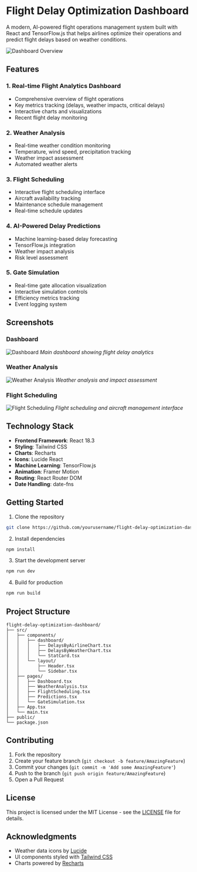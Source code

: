 # Flight Delay Optimization Dashboard

A modern, AI-powered flight operations management system built with React and TensorFlow.js that helps airlines optimize their operations and predict flight delays based on weather conditions.

![Dashboard Overview](https://images.pexels.com/photos/46148/aircraft-jet-landing-cloud-46148.jpeg?auto=compress&cs=tinysrgb&w=1260&h=750&dpr=2)

## Features

### 1. Real-time Flight Analytics Dashboard
- Comprehensive overview of flight operations
- Key metrics tracking (delays, weather impacts, critical delays)
- Interactive charts and visualizations
- Recent flight delay monitoring

### 2. Weather Analysis
- Real-time weather condition monitoring
- Temperature, wind speed, precipitation tracking
- Weather impact assessment
- Automated weather alerts

### 3. Flight Scheduling
- Interactive flight scheduling interface
- Aircraft availability tracking
- Maintenance schedule management
- Real-time schedule updates

### 4. AI-Powered Delay Predictions
- Machine learning-based delay forecasting
- TensorFlow.js integration
- Weather impact analysis
- Risk level assessment

### 5. Gate Simulation
- Real-time gate allocation visualization
- Interactive simulation controls
- Efficiency metrics tracking
- Event logging system

## Screenshots

### Dashboard
![Dashboard](https://images.pexels.com/photos/1098614/pexels-photo-1098614.jpeg?auto=compress&cs=tinysrgb&w=1260&h=750&dpr=2)
*Main dashboard showing flight delay analytics*

### Weather Analysis
![Weather Analysis](https://images.pexels.com/photos/531756/pexels-photo-531756.jpeg?auto=compress&cs=tinysrgb&w=1260&h=750&dpr=2)
*Weather analysis and impact assessment*

### Flight Scheduling
![Flight Scheduling](https://images.pexels.com/photos/358319/pexels-photo-358319.jpeg?auto=compress&cs=tinysrgb&w=1260&h=750&dpr=2)
*Flight scheduling and aircraft management interface*

## Technology Stack

- **Frontend Framework**: React 18.3
- **Styling**: Tailwind CSS
- **Charts**: Recharts
- **Icons**: Lucide React
- **Machine Learning**: TensorFlow.js
- **Animation**: Framer Motion
- **Routing**: React Router DOM
- **Date Handling**: date-fns

## Getting Started

1. Clone the repository
```bash
git clone https://github.com/yourusername/flight-delay-optimization-dashboard.git
```

2. Install dependencies
```bash
npm install
```

3. Start the development server
```bash
npm run dev
```

4. Build for production
```bash
npm run build
```

## Project Structure

```
flight-delay-optimization-dashboard/
├── src/
│   ├── components/
│   │   ├── dashboard/
│   │   │   ├── DelaysByAirlineChart.tsx
│   │   │   ├── DelaysByWeatherChart.tsx
│   │   │   └── StatCard.tsx
│   │   └── layout/
│   │       ├── Header.tsx
│   │       └── Sidebar.tsx
│   ├── pages/
│   │   ├── Dashboard.tsx
│   │   ├── WeatherAnalysis.tsx
│   │   ├── FlightScheduling.tsx
│   │   ├── Predictions.tsx
│   │   └── GateSimulation.tsx
│   ├── App.tsx
│   └── main.tsx
├── public/
└── package.json
```

## Contributing

1. Fork the repository
2. Create your feature branch (`git checkout -b feature/AmazingFeature`)
3. Commit your changes (`git commit -m 'Add some AmazingFeature'`)
4. Push to the branch (`git push origin feature/AmazingFeature`)
5. Open a Pull Request

## License

This project is licensed under the MIT License - see the [LICENSE](LICENSE) file for details.

## Acknowledgments

- Weather data icons by [Lucide](https://lucide.dev)
- UI components styled with [Tailwind CSS](https://tailwindcss.com)
- Charts powered by [Recharts](https://recharts.org)
